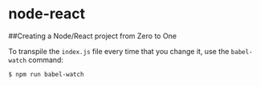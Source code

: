 # node-react
##Creating a Node/React project from Zero to One

To transpile the `index.js` file every time that you change it, use the `babel-watch` command:
```
$ npm run babel-watch
```
